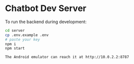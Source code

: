 # Chatbot Dev Server

To run the backend during development:

```bash
cd server
cp .env.example .env
# paste your key
npm i
npm start

The Android emulator can reach it at http://10.0.2.2:8787


